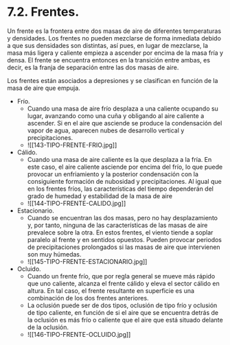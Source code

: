 
# 7.2. Frentes.

Un frente es la frontera entre dos masas de aire de diferentes temperaturas y densidades. Los frentes no pueden mezclarse de forma inmediata debido a que sus densidades son distintas, así pues, en lugar de mezclarse, la masa más ligera y caliente empieza a ascender por encima de la masa fría y densa. El frente se encuentra entonces en la transición entre ambas, es decir, es la franja de separación entre las dos masas de aire.

Los frentes están asociados a depresiones y se clasifican en función de la masa de aire que empuja.

- Frío.
	- Cuando una masa de aire frío desplaza a una caliente ocupando su lugar, avanzando como una cuña y obligando al aire caliente a ascender. Si en el aire que asciende se produce la condensación del vapor de agua, aparecen nubes de desarrollo vertical y precipitaciones.
	- ![[143-TIPO-FRENTE-FRIO.jpg]]
- Cálido.
	- Cuando una masa de aire caliente es la que desplaza a la fría. En este caso, el aire caliente asciende por encima del frío, lo que puede provocar un enfriamiento y la posterior condensación con la consiguiente formación de nubosidad y precipitaciones. Al igual que en los frentes fríos, las características del tiempo dependerán del grado de humedad y estabilidad de la masa de aire
	- ![[144-TIPO-FRENTE-CALIDO.jpg]]
- Estacionario.
	- Cuando se encuentran las dos masas, pero no hay desplazamiento y, por tanto, ninguna de las características de las masas de aire prevalece sobre la otra. En estos frentes, el viento tiende a soplar paralelo al frente y en sentidos opuestos. Pueden provocar periodos de precipitaciones prolongados si las masas de aire que intervienen son muy húmedas.
	- ![[145-TIPO-FRENTE-ESTACIONARIO.jpg]]
- Ocluido.
	- Cuando un frente frío, que por regla general se mueve más rápido que uno caliente, alcanza el frente cálido y eleva el sector cálido en altura. En tal caso, el frente resultante en superficie es una combinación de los dos frentes anteriores.
	- La oclusión puede ser de dos tipos, oclusión de tipo frío y oclusión de tipo caliente, en función de si el aire que se encuentra detrás de la oclusión es más frío o caliente que el aire que está situado delante de la oclusión.
	- ![[146-TIPO-FRENTE-OCLUIDO.jpg]]

